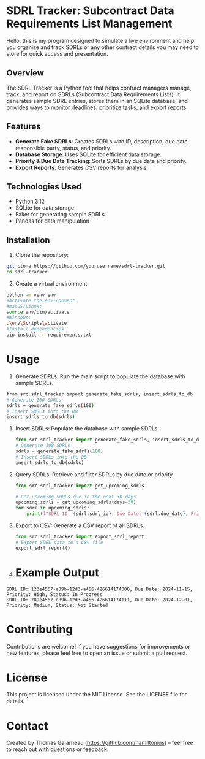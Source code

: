 # SDRL Tracker: Subcontract Data Requirements List Management

Hello, this is my program designed to simulate a live environment and help you organize and track SDRLs or any other contract details you may need to store for quick access and presentation.

## Overview
The SDRL Tracker is a Python tool that helps contract managers manage, track, and report on SDRLs (Subcontract Data Requirements Lists). It generates sample SDRL entries, stores them in an SQLite database, and provides ways to monitor deadlines, prioritize tasks, and export reports.

## Features
- **Generate Fake SDRLs**: Creates SDRLs with ID, description, due date, responsible party, status, and priority.
- **Database Storage**: Uses SQLite for efficient data storage.
- **Priority & Due Date Tracking**: Sorts SDRLs by due date and priority.
- **Export Reports**: Generates CSV reports for analysis.

## Technologies Used
- Python 3.12
- SQLite for data storage
- Faker for generating sample SDRLs
- Pandas for data manipulation

## Installation
1. Clone the repository:

```bash
git clone https://github.com/yourusername/sdrl-tracker.git
cd sdrl-tracker
```

2. Create a virtual environment:
   
```bash
python -m venv env
#Activate the environment:
#macOS/Linux:
source env/bin/activate
#Windows:
.\env\Scripts\activate
#Install dependencies:
pip install -r requirements.txt
```

# Usage

1. Generate SDRLs: Run the main script to populate the database with sample SDRLs.

```bash
from src.sdrl_tracker import generate_fake_sdrls, insert_sdrls_to_db
# Generate 100 SDRLs
sdrls = generate_fake_sdrls(100) 
# Insert SDRLs into the DB
insert_sdrls_to_db(sdrls)
```         

1. Insert SDRLs: Populate the database with sample SDRLs.

    ```python
    from src.sdrl_tracker import generate_fake_sdrls, insert_sdrls_to_db
    # Generate 100 SDRLs
    sdrls = generate_fake_sdrls(100)
    # Insert SDRLs into the DB
    insert_sdrls_to_db(sdrls)
    ```
    
2. Query SDRLs: Retrieve and filter SDRLs by due date or priority.

    ```python
    from src.sdrl_tracker import get_upcoming_sdrls

    # Get upcoming SDRLs due in the next 30 days
    upcoming_sdrls = get_upcoming_sdrls(days=30)
    for sdrl in upcoming_sdrls:
        print(f"SDRL ID: {sdrl.sdrl_id}, Due Date: {sdrl.due_date}, Priority: {sdrl.priority}")
    ```
    
3. Export to CSV: Generate a CSV report of all SDRLs.

    ```python
    from src.sdrl_tracker import export_sdrl_report
    # Export SDRL data to a CSV file
    export_sdrl_report()
    ```

4. # Example Output

```plaintext
SDRL ID: 123e4567-e89b-12d3-a456-426614174000, Due Date: 2024-11-15, Priority: High, Status: In Progress
SDRL ID: 789e4567-e89b-12d3-a456-426614174111, Due Date: 2024-12-01, Priority: Medium, Status: Not Started
```

# Contributing 

Contributions are welcome! If you have suggestions for improvements or new features, please feel free to open an issue or submit a pull request.

# License

This project is licensed under the MIT License. See the LICENSE file for details.

# Contact

Created by Thomas Galarneau (https://github.com/hamiltonius) – feel free to reach out with questions or feedback.     
